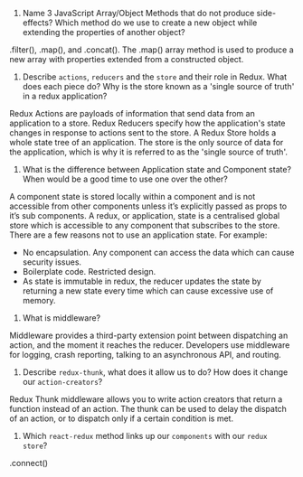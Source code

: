 1.  Name 3 JavaScript Array/Object Methods that do not produce side-effects? Which method do we use to create a new object while extending the properties of another object?

.filter(), .map(), and .concat(). The .map() array method is used to produce a new array with properties extended from a constructed object.

1.  Describe `actions`, `reducers` and the `store` and their role in Redux. What does each piece do? Why is the store known as a 'single source of truth' in a redux application?

Redux Actions are payloads of information that send data from an application to a store.
Redux Reducers specify how the application's state changes in response to actions sent to the store.
A Redux Store holds a whole state tree of an application. The store is the only source of data for the application, which is why it is referred to as the 'single source of truth'.

1.  What is the difference between Application state and Component state? When would be a good time to use one over the other?

A component state is stored locally within a component and is not accessible from other components unless it’s explicitly passed as props to it’s sub components.
A redux, or application, state is a centralised global store which is accessible to any component that subscribes to the store.
There are a few reasons not to use an application state. For example:
  - No encapsulation. Any component can access the data which can cause security issues.
  - Boilerplate code. Restricted design.
  - As state is immutable in redux, the reducer updates the state by returning a new state every time which can cause excessive use of memory.

1.  What is middleware?

Middleware provides a third-party extension point between dispatching an action, and the moment it reaches the reducer. Developers use middleware for logging, crash reporting, talking to an asynchronous API, and routing.

1.  Describe `redux-thunk`, what does it allow us to do? How does it change our `action-creators`?

Redux Thunk middleware allows you to write action creators that return a function instead of an action. The thunk can be used to delay the dispatch of an action, or to dispatch only if a certain condition is met.

1.  Which `react-redux` method links up our `components` with our `redux store`?

.connect()
